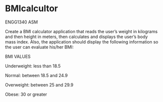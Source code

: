 # BMIcalcultor
ENGG1340 ASM

Create a BMI calculator application that reads the user’s weight in kilograms and then height in meters, then calculates and displays the user’s body mass index. Also, the application should display the following information so the user can evaluate his/her BMI:

BMI VALUES

Underweight: less than 18.5

Normal: between 18.5 and 24.9

Overweight: between 25 and 29.9

Obese: 30 or greater
